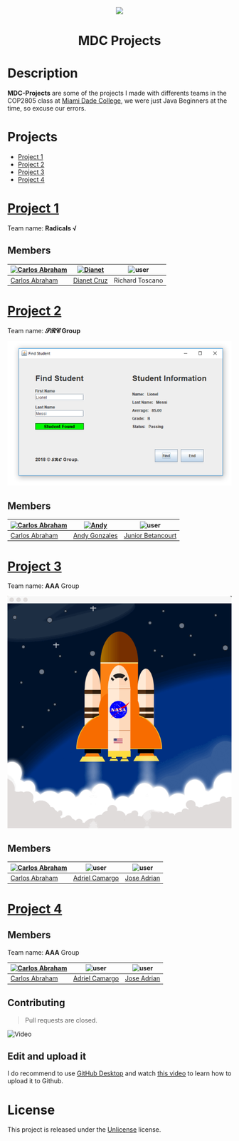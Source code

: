 <p align="center">
  <a href="https://github.com/abranhe/mdc-projects"><img src="https://png.icons8.com/color/96/000000/java-coffee-cup-logo.png"></a>
</p>

<h1 align="center">MDC Projects</h1>

# Description

**MDC-Projects** are some of the projects I made with differents teams in the COP2805 class at [Miami Dade College](http://mdc.edu), we were just Java Beginners at the time, so excuse our errors.


# Projects

- [Project 1](#project1)
- [Project 2](#project2)
- [Project 3](#project3)
- [Project 4](#project4)



# [Project 1](project1)

Team name: **Radicals √**

## Members

| [![Carlos Abraham](https://avatars3.githubusercontent.com/u/21347264?s=50&v=4)](https://github.com/abranhe) | [![Dianet](https://avatars3.githubusercontent.com/u/26179143?s=50&v=4)](https://github.com/diacruz) | ![user](https://png.icons8.com/color/48/000000/administrator-male.png) |
|-------------------------------------------------------------------------------------------------------------|-----------------------------------------------------------------------------------------------------|---------|
| [Carlos Abraham](https://github.com/abranhe) | [Dianet Cruz](https://github.com/diacruz) | Richard Toscano |

# [Project 2](project2)

Team name: **𝓢𝓡𝓒 Group**

![project2](project2/Files/find-student.png)

## Members

| [![Carlos Abraham](https://avatars3.githubusercontent.com/u/21347264?s=50&v=4)](https://github.com/abranhe) | [![Andy](https://avatars0.githubusercontent.com/u/24887628?s=50&v=4)](https://github.com/zelaznogydna91) | ![user](https://png.icons8.com/color/48/000000/administrator-male.png) |
|-------------------------------------------------------------------------------------------------------------|---------------------------------------------------------------------------------------|---------------------------------------------------------------------|
| [Carlos Abraham](https://github.com/abranhe) | [Andy Gonzales](https://github.com/zelaznogydna91) | [Junior Betancourt](https://github.com/jrbetancourt98) |

# [Project 3](project3/project3)

Team name: **AAA** Group

![project3](project3/project3/media/rocket.gif)

## Members

| [![Carlos Abraham](https://avatars3.githubusercontent.com/u/21347264?s=50&v=4)](https://github.com/abranhe) | ![user](https://png.icons8.com/color/48/000000/administrator-male.png) | ![user](https://png.icons8.com/color/48/000000/administrator-male.png) |
|-------------------------------------------------------------------------------------------------------------|-----------------------------------------------------------------------------------------------------|---------|
| [Carlos Abraham](https://github.com/abranhe) | [Adriel Camargo](https://github.com/adriel1221) | [Jose Adrian](https://github.com/JoseAdrianJA) |

# [Project 4](project4)

## Members

Team name: **AAA** Group

| [![Carlos Abraham](https://avatars3.githubusercontent.com/u/21347264?s=50&v=4)](https://github.com/abranhe) | ![user](https://png.icons8.com/color/48/000000/administrator-male.png) | ![user](https://png.icons8.com/color/48/000000/administrator-male.png) |
|-------------------------------------------------------------------------------------------------------------|-----------------------------------------------------------------------------------------------------|---------|
| [Carlos Abraham](https://github.com/abranhe) | [Adriel Camargo](https://github.com/adriel1221) | [Jose Adrian](https://github.com/JoseAdrianJA) |

## Contributing

> Pull requests are closed.

![Video](https://thumbs.gfycat.com/GaseousMindlessCranefly-size_restricted.gif)


## Edit and upload it

I do recommend to use [GitHub Desktop](https://desktop.github.com) and watch [this video](https://www.youtube.com/watch?v=ci3W1T88mzw) to learn how to upload it to Github.


# License

This project is released under the [Unlicense](https://github.com/abranhe/mdc-projects/tree/master/LICENSE) license.
